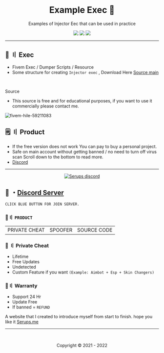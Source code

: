 <h1 align="center">
  Example Exec 💉
</h1>

<p align="center">
  Examples of Injector Eec that can be used in practice
</p>




<p align="center">
  <img src="https://img.shields.io/github/languages/top/Serups/Example-Exec?style=flat-square"/>
  <img src="https://img.shields.io/github/last-commit/Serups/Example-Exec?style=flat-square"/>
  <img src="https://img.shields.io/github/stars/Serups/Example-Exec?color=5ac18e&label=Stars&style=flat-square"/>

</p>
    
 ---
 
 
## <a id="content"></a>🚨 〢 Exec 


- Fivem Exec / Dumper Scripts / Resource
- Some structure for creating `Injector exec` , Download Here [Source main](https://github.com/nefarius/Injector/releases/tag/v1.1.12)

<br>

Source

- This source is free and for educational purposes, if you want to use it commercially please contact me.
  
  
![fivem-hile-59211083](https://user-images.githubusercontent.com/94861415/207850617-a137b430-0ce5-427b-8ade-e287372db3e3.png)

## <a id="setup2"></a> 🗒 〢 Product
- If the free version does not work You can pay to buy a personal project.
- Safe  on main account without getting banned / no need to turn off virus scan Scroll down to the bottom to read more.
- [Discord](https://discord.gg/2euDQqzD8Y) 

  
--- 

  <p align="center">
    <a href="https://discord.gg/2euDQqzD8Y">
        <img title="Serups server discord" alt="Serups discord" src="https://discordapp.com/api/guilds/923947526552432731/widget.png?style=banner2"/>
    </a>
</p> 
 
## 💬 ・[Discord Server](https://discord.gg/2euDQqzD8Y) 
`CLICK BLUE BUTTON FOR JOIN SERVER.`

 ### 🛒〢 `PRODUCT`
 
<table>
<tr>
	<td> PRIVATE CHEAT
	<td> SPOOFER
	<td> SOURCE CODE
</table>

  
### 🥊 〢 Private Cheat

- Lifetime 
- Free Updates 
- Undetected
- Custom Feature if you want `(Example: Aimbot + Esp + Skin Changers)`

### 🔱〢 Warranty

- Support 24 Hr
- Update Free
- If banned = `REFUND`

A website that I created to introduce myself from start to finish. hope you like it [Serups.me](http://Serups.me/)

---

  <br>

<p align="center">
  Copyright © 2021 - 2022
<br>
